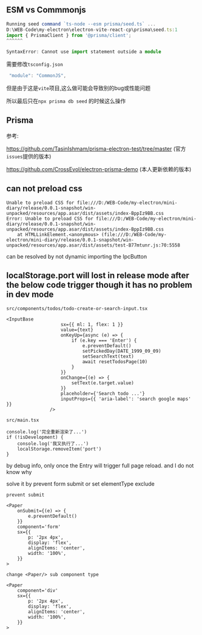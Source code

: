 ## ESM vs Commmonjs

```ts
Running seed command `ts-node --esm prisma/seed.ts` ...
D:\WEB-Code\my-electron\electron-vite-react-cp\prisma\seed.ts:1
import { PrismaClient } from '@prisma/client';
^^^^^^

SyntaxError: Cannot use import statement outside a module
```

需要修改`tsconfig.json`

```ts
 "module": "CommonJS",
```

但是由于这是`vite`项目,这么做可能会导致别的bug或性能问题

所以最后只在`npx prisma db seed` 的时候这么操作

## Prisma

参考:<br/>

https://github.com/TasinIshmam/prisma-electron-test/tree/master  (官方`issues`提供的版本)<br/>

https://github.com/CrossEvol/electron-prisma-demo  (本人更新依赖的版本)<br/>

## can not preload css
```shell
Unable to preload CSS for file:///D:/WEB-Code/my-electron/mini-diary/release/0.0.1-snapshot/win-unpacked/resources/app.asar/dist/assets/index-BppIz9BB.css
Error: Unable to preload CSS for file:///D:/WEB-Code/my-electron/mini-diary/release/0.0.1-snapshot/win-unpacked/resources/app.asar/dist/assets/index-BppIz9BB.css
    at HTMLLinkElement.<anonymous> (file:///D:/WEB-Code/my-electron/mini-diary/release/0.0.1-snapshot/win-unpacked/resources/app.asar/dist/assets/test-B77mtunr.js:70:5558
```

can be resolved by not dynamic importing the IpcButton 

## localStorage.port will lost in release mode after the below code trigger though it has no problem in dev mode
`src/components/todos/todo-create-or-search-input.tsx`
```tsx
<InputBase
                    sx={{ ml: 1, flex: 1 }}
                    value={text}
                    onKeyUp={async (e) => {
                        if (e.key === 'Enter') {
                            e.preventDefault()
                            setPickedDay(DATE_1999_09_09)
                            setSearchText(text)
                            await resetTodosPage(10)
                        }
                    }}
                    onChange={(e) => {
                        setText(e.target.value)
                    }}
                    placeholder={'Search todo ...'}
                    inputProps={{ 'aria-label': 'search google maps' }}
                />
```

`src/main.tsx`
```tsx
console.log('完全重新渲染了...')
if (!isDevelopment) {
    console.log('我又执行了...')
    localStorage.removeItem('port')
}

```

by debug info, only once the Entry will trigger full page reload. and I do not know why

solve it by prevent form submit or set elementType exclude <form/>
`prevent submit`
```tsx
<Paper
    onSubmit={(e) => {
        e.preventDefault()
    }}
    component='form'
    sx={{
        p: '2px 4px',
        display: 'flex',
        alignItems: 'center',
        width: '100%',
    }}
>
```

`change <Paper/> sub component type`
```tsx
<Paper
    component='div'
    sx={{
        p: '2px 4px',
        display: 'flex',
        alignItems: 'center',
        width: '100%',
    }}
>
```